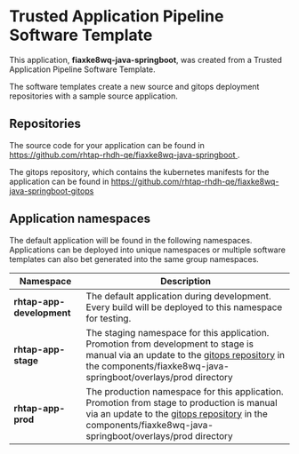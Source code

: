 # Trusted Application Pipeline Software Template

This application, **fiaxke8wq-java-springboot**, was created from a Trusted Application Pipeline Software Template.

The software templates create a new source and gitops deployment repositories with a sample source application. 

## Repositories

The source code for your application can be found in [https://github.com/rhtap-rhdh-qe/fiaxke8wq-java-springboot ](https://github.com/rhtap-rhdh-qe/fiaxke8wq-java-springboot ).
 
The gitops repository, which contains the kubernetes manifests for the application can be found in 
[https://github.com/rhtap-rhdh-qe/fiaxke8wq-java-springboot-gitops ](https://github.com/rhtap-rhdh-qe/fiaxke8wq-java-springboot-gitops ) 

## Application namespaces 

The default application will be found in the following namespaces. Applications can be deployed into unique namespaces or multiple software templates can also bet generated into the same group namespaces.  

|  Namespace   |  Description   |  
| -------- | -------- |   
| **rhtap-app-development** | The default application during development. Every build will be deployed to this namespace for testing. | 
| **rhtap-app-stage** | The staging namespace for this application. Promotion from development to stage is manual via an update to the [gitops repository](https://github.com/rhtap-rhdh-qe/fiaxke8wq-java-springboot-gitops ) in the components/fiaxke8wq-java-springboot/overlays/prod directory |  
| **rhtap-app-prod** | The production namespace for this application. Promotion from stage to production is manual via an update to the [gitops repository](https://github.com/rhtap-rhdh-qe/fiaxke8wq-java-springboot-gitops ) in the components/fiaxke8wq-java-springboot/overlays/prod directory | 